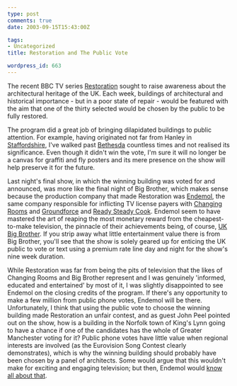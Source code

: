 ```yaml
---
type: post
comments: true
date: 2003-09-15T15:43:00Z

tags:
- Uncategorized
title: Restoration and The Public Vote

wordpress_id: 663
---
```


The recent BBC TV series [Restoration](http://www.bbc.co.uk/history/programmes/restoration/index.shtml) sought to raise awareness about the architectural heritage of the UK. Each week, buildings of architectural and historical importance - but in a poor state of repair -  would be featured with the aim that one of the thirty selected would be chosen by the public to be fully restored. 



	

The program did a great job of bringing dilapidated buildings to public attention. For example, having originated not far from Hanley in [Staffordshire](http://www.wikipedia.org/wiki/Staffordshire), I've walked past [Bethesda](http://www.bbc.co.uk/history/programmes/restoration/property/bethesda_prop.shtml) countless times and not realised its significance. Even though it didn't win the vote, I'm sure it will no longer be a canvas for graffiti and fly posters and its mere presence on the show will help preserve it for the future.



	

Last night's final show, in which the winning building was voted for and announced, was more like the final night of Big Brother, which makes sense because the production company that made Restoration was [Endemol](http://www.endemoluk.com/), the same company responsible for inflicting TV license payers with [Changing Rooms](http://www.bbc.co.uk/homes/changingrooms/) and [Groundforce](http://www.bbc.co.uk/gardening/tv_radio/programmes/ground_force/index.shtml) and [Ready Steady Cook](http://www.bbc.co.uk/food/readysteadycook/). Endemol seem to have mastered the art of reaping the most monetary reward from the cheapest-to-make television, the pinnacle of their achievements being, of course, [UK Big Brother](http://www.channel4.com/entertainment/tv/microsites/B/bigbrother/). If you strip away what little entertainment value there is from Big Brother, you'll see that the show is solely geared up for enticing the UK public to vote or text using a premium rate line day and night for the show's nine week duration. 



	

While Restoration was far from being the pits of television that the likes of Changing Rooms and Big Brother represent and I was genuinely 'informed, educated and entertained' by most of it, I was slightly disappointed to see Endemol on the closing credits of the program. If there's any opportunity to make a few million from public phone votes, Endemol will be there. Unfortunately, I think that using the public vote to choose the winning building made Restoration an unfair contest, and as guest John Peel pointed out on the show, how is a building in the Norfolk town of King's Lynn going to have a chance if one of the candidates has the whole of Greater Manchester voting for it? Public phone votes have little value when regional interests are involved (as the Eurovision Song Contest clearly demonstrates), which is why the winning building should probably have been chosen by a panel of architects. Some would argue that this wouldn't make for exciting and engaging television; but then, Endemol would [know all about that](http://media.guardian.co.uk/bigbrother/story/0,7521,970213,00.html).
